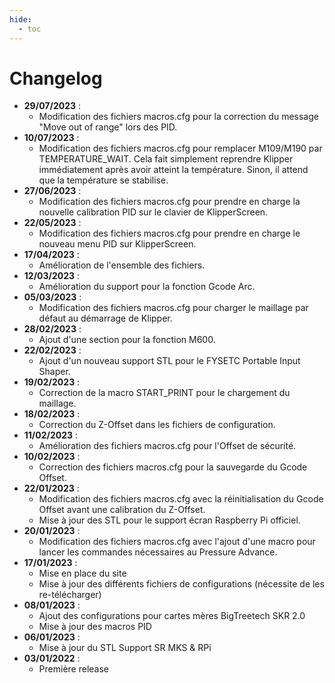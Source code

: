 ```yaml
---
hide:
  - toc
---
```


# Changelog

<ul>
  </li>
    <li><b>29/07/2023</b> :
    <ul>
      <li>Modification des fichiers macros.cfg pour la correction du message "Move out of range" lors des PID.</li>
    </ul>
  </li>
  </li>
    <li><b>10/07/2023</b> :
    <ul>
      <li>Modification des fichiers macros.cfg pour remplacer M109/M190 par TEMPERATURE_WAIT. Cela fait simplement reprendre Klipper immédiatement après avoir atteint la température. Sinon, il attend que la température se stabilise.</li>
    </ul>
  </li>
  </li>
    <li><b>27/06/2023</b> :
    <ul>
      <li>Modification des fichiers macros.cfg pour prendre en charge la nouvelle calibration PID sur le clavier de KlipperScreen.</li>
    </ul>
  </li>
  </li>
    <li><b>22/05/2023</b> :
    <ul>
      <li>Modification des fichiers macros.cfg pour prendre en charge le nouveau menu PID sur KlipperScreen.</li>
    </ul>
  </li>
  </li>
    <li><b>17/04/2023</b> :
    <ul>
      <li>Amélioration de l'ensemble des fichiers.</li>
    </ul>
  </li>
  </li>
    <li><b>12/03/2023</b> :
    <ul>
      <li>Amélioration du support pour la fonction Gcode Arc.</li>
    </ul>
  </li>
  </li>
    <li><b>05/03/2023</b> :
    <ul>
      <li>Modification des fichiers macros.cfg pour charger le maillage par défaut au démarrage de Klipper.</li>
    </ul>
  </li>
    <li><b>28/02/2023</b> :
    <ul>
      <li>Ajout d'une section pour la fonction M600.</li>
    </ul>
  </li>
    <li><b>22/02/2023</b> :
    <ul>
      <li>Ajout d'un nouveau support STL pour le FYSETC Portable Input Shaper.</li>
    </ul>
  </li>
    <li><b>19/02/2023</b> :
    <ul>
      <li>Correction de la macro START_PRINT pour le chargement du maillage.</li>
    </ul>
  </li>
    <li><b>18/02/2023</b> :
    <ul>
      <li>Correction du Z-Offset dans les fichiers de configuration.</li>
    </ul>
  </li>
    <li><b>11/02/2023</b> :
    <ul>
      <li>Amélioration des fichiers macros.cfg pour l'Offset de sécurité.</li>
    </ul>
  </li>
  <li><b>10/02/2023</b> :
    <ul>
      <li>Correction des fichiers macros.cfg pour la sauvegarde du Gcode Offset.</li>
    </ul>
  </li>
  <li><b>22/01/2023</b> :
    <ul>
      <li>Modification des fichiers macros.cfg avec la réinitialisation du Gcode Offset avant une calibration du Z-Offset.</li>
      <li>Mise à jour des STL pour le support écran Raspberry Pi officiel.</li>
    </ul>
  </li>
  <li><b>20/01/2023</b> :
    <ul>
      <li>Modification des fichiers macros.cfg avec l'ajout d'une macro pour lancer les commandes nécessaires au Pressure Advance.</li>
    </ul>
  </li>
  <li><b>17/01/2023</b> :
    <ul>
      <li>Mise en place du site</li>
      <li>Mise à jour des différents fichiers de configurations (nécessite de les re-télécharger)</li>
    </ul>
  </li>
  <li><b>08/01/2023</b> :
    <ul>
      <li>Ajout des configurations pour cartes mères BigTreetech SKR 2.0</li>
      <li>Mise à jour des macros PID</li>
    </ul>
  <li><b>06/01/2023</b> :
    <ul>
      <li>Mise à jour du STL Support SR MKS & RPi</li>
    </ul>
  </li>
  <li><b>03/01/2022</b> :
    <ul>
      <li>Première release</li>
    </ul>
  </li>
</ul>
